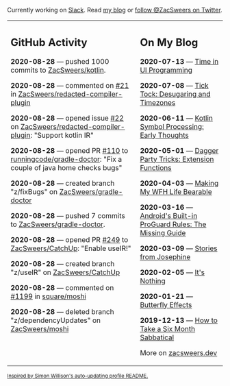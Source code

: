 Currently working on [Slack](https://slack.com/). Read [my blog](https://zacsweers.dev/) or [follow @ZacSweers on Twitter](https://twitter.com/ZacSweers).

<table><tr><td valign="top" width="60%">

## GitHub Activity
<!-- githubActivity starts -->
**2020-08-28** — pushed 1000 commits to [ZacSweers/kotlin](https://api.github.com/repos/ZacSweers/kotlin).

**2020-08-28** — commented on [#21](https://github.com/ZacSweers/redacted-compiler-plugin/issues/21#issuecomment-683058892) in [ZacSweers/redacted-compiler-plugin](https://api.github.com/repos/ZacSweers/redacted-compiler-plugin)

**2020-08-28** — opened issue [#22](https://api.github.com/repos/ZacSweers/redacted-compiler-plugin/issues/22) on [ZacSweers/redacted-compiler-plugin](https://api.github.com/repos/ZacSweers/redacted-compiler-plugin): "Support kotlin IR"

**2020-08-28** — opened PR [#110](https://api.github.com/repos/runningcode/gradle-doctor/pulls/110) to [runningcode/gradle-doctor](https://api.github.com/repos/runningcode/gradle-doctor): "Fix a couple of java home checks bugs"

**2020-08-28** — created branch "z/fixBugs" on [ZacSweers/gradle-doctor](https://api.github.com/repos/ZacSweers/gradle-doctor)

**2020-08-28** — pushed 7 commits to [ZacSweers/gradle-doctor](https://api.github.com/repos/ZacSweers/gradle-doctor).

**2020-08-28** — opened PR [#249](https://api.github.com/repos/ZacSweers/CatchUp/pulls/249) to [ZacSweers/CatchUp](https://api.github.com/repos/ZacSweers/CatchUp): "Enable useIR!"

**2020-08-28** — created branch "z/useIR" on [ZacSweers/CatchUp](https://api.github.com/repos/ZacSweers/CatchUp)

**2020-08-28** — commented on [#1199](https://github.com/square/moshi/issues/1199#issuecomment-682735580) in [square/moshi](https://api.github.com/repos/square/moshi)

**2020-08-28** — deleted branch "z/dependencyUpdates" on [ZacSweers/moshi](https://api.github.com/repos/ZacSweers/moshi)
<!-- githubActivity ends -->
</td><td valign="top" width="40%">

## On My Blog
<!-- blog starts -->
**2020-07-13** — [Time in UI Programming](https://www.zacsweers.dev/time-in-ui/)

**2020-07-08** — [Tick Tock: Desugaring and Timezones](https://www.zacsweers.dev/ticktock-desugaring-timezones/)

**2020-06-11** — [Kotlin Symbol Processing: Early Thoughts](https://www.zacsweers.dev/kotlin-symbol-processor-early-thoughts/)

**2020-05-01** — [Dagger Party Tricks: Extension Functions](https://www.zacsweers.dev/dagger-party-tricks-extension-functions/)

**2020-04-03** — [Making My WFH Life Bearable](https://www.zacsweers.dev/making-wfh-life-bearable/)

**2020-03-16** — [Android's Built-in ProGuard Rules: The Missing Guide](https://www.zacsweers.dev/android-proguard-rules/)

**2020-03-09** — [Stories from Josephine](https://www.zacsweers.dev/stories-from-josephine/)

**2020-02-05** — [It's Nothing](https://www.zacsweers.dev/its-nothing/)

**2020-01-21** — [Butterfly Effects](https://www.zacsweers.dev/butterfly-effects/)

**2019-12-13** — [How to Take a Six Month Sabbatical](https://www.zacsweers.dev/how-to-take-a-six-month-sabbatical/)
<!-- blog ends -->
More on [zacsweers.dev](https://zacsweers.dev/)
</td></tr></table>

<sub><a href="https://simonwillison.net/2020/Jul/10/self-updating-profile-readme/">Inspired by Simon Willison's auto-updating profile README.</a></sub>